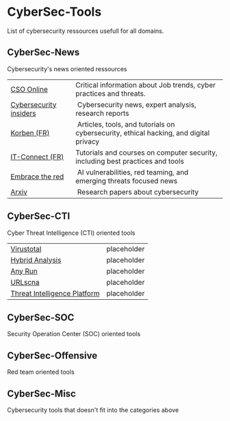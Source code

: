 # CyberSec-Tools
List of cybersecurity ressources usefull for all domains.

## CyberSec-News
Cybersecurity's news oriented ressources

<table>
    <tr>
        <td>
            <a href="https://www.csoonline.com/" target="_blank">CSO Online</a>
        </td>
        <td>
            Critical information about Job trends, cyber practices and threats.
        </td>
    </tr>
    <tr>
        <td>
            <a href="https://www.cybersecurity-insiders.com/" target="_blank">Cybersecurity insiders</a>
        </td>
        <td>
​            Cybersecurity news, expert analysis, research reports
        </td>
    </tr>
    <tr>
        <td>
            <a href="https://korben.info/categories/securite-vie-privee/cybersecurite/" target="_blank">Korben (FR)</a>
        </td>
        <td>
​           Articles, tools, and tutorials on cybersecurity, ethical hacking, and digital privacy
        </td>
    </tr>
    <tr>
        <td>
            <a href="https://www.it-connect.fr/cours-tutoriels/securite-informatique/" target="_blank">IT-Connect (FR)</a>
        </td>
        <td>
            Tutorials and courses on computer security, including best practices and tools
        </td>
    </tr>
    <tr>
        <td>
            <a href="https://embracethered.com/blog/" target="_blank">Embrace the red</a>
        </td>
        <td>
​            AI vulnerabilities, red teaming, and emerging threats focused news
        </td>
    </tr>
    <tr>
        <td>
            <a href="https://arxiv.org/list/cs.CR/recent" target="_blank">Arxiv</a>
        </td>
        <td>
​            Research papers about cybersecurity
        </td>
    </tr>
</table>

## CyberSec-CTI
Cyber Threat Intelligence (CTI) oriented tools
<table>
    <tr>
        <td>
            <a href="https://www.virustotal.com/gui/home/upload" target="_blank">Virustotal</a>
        </td>
        <td>
            placeholder
        </td>
    </tr>
    <tr>
        <td>
            <a href="https://www.hybrid-analysis.com/" target="_blank">Hybrid Analysis</a>
        </td>
        <td>
            placeholder
        </td>
    </tr>
    <tr>
        <td>
            <a href="https://intelligence.any.run/" target="_blank">Any Run</a>
        </td>
        <td>
            placeholder
        </td>
    </tr>
    <tr>
        <td>
            <a href="https://urlscan.io/" target="_blank">URLscna</a>
        </td>
        <td>
            placeholder
        </td>
    </tr>
    <tr>
        <td>
            <a href="https://threatintelligenceplatform.com/" target="_blank">Threat Intelligence Platform</a>
        </td>
        <td>
            placeholder
        </td>
    </tr>
</table>

## CyberSec-SOC
Security Operation Center (SOC) oriented tools

## CyberSec-Offensive
Red team oriented tools

## CyberSec-Misc
Cybersecurity tools that doesn't fit into the categories above
